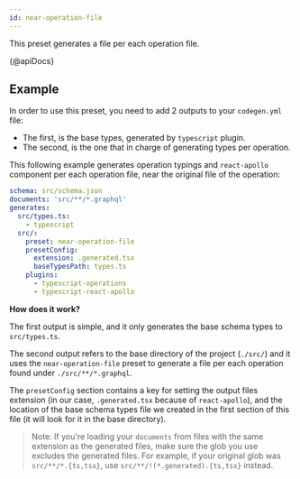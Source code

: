 ```yaml
---
id: near-operation-file
---
```


This preset generates a file per each operation file.

{@apiDocs}

## Example

In order to use this preset, you need to add 2 outputs to your `codegen.yml` file:

- The first, is the base types, generated by `typescript` plugin.
- The second, is the one that in charge of generating types per operation.

This following example generates operation typings and `react-apollo` component per each operation file, near the original file of the operation:

```yaml
schema: src/schema.json
documents: 'src/**/*.graphql'
generates:
  src/types.ts:
    - typescript
  src/:
    preset: near-operation-file
    presetConfig:
      extension: .generated.tsx
      baseTypesPath: types.ts
    plugins:
      - typescript-operations
      - typescript-react-apollo
```

**How does it work?**

The first output is simple, and it only generates the base schema types to `src/types.ts`.

The second output refers to the base directory of the project (`./src/`) and it uses the `near-operation-file` preset to generate a file per each operation found under `./src/**/*.graphql`.

The `presetConfig` section contains a key for setting the output files extension (in our case, `.generated.tsx` because of `react-apollo`), and the location of the base schema types file we created in the first section of this file (it will look for it in the base directory).

> Note: If you're loading your `documents` from files with the same extension as the generated files, make sure the glob you use excludes the generated files. For example, if your original glob was `src/**/*.{ts,tsx}`, use `src/**/!(*.generated).{ts,tsx}` instead.
